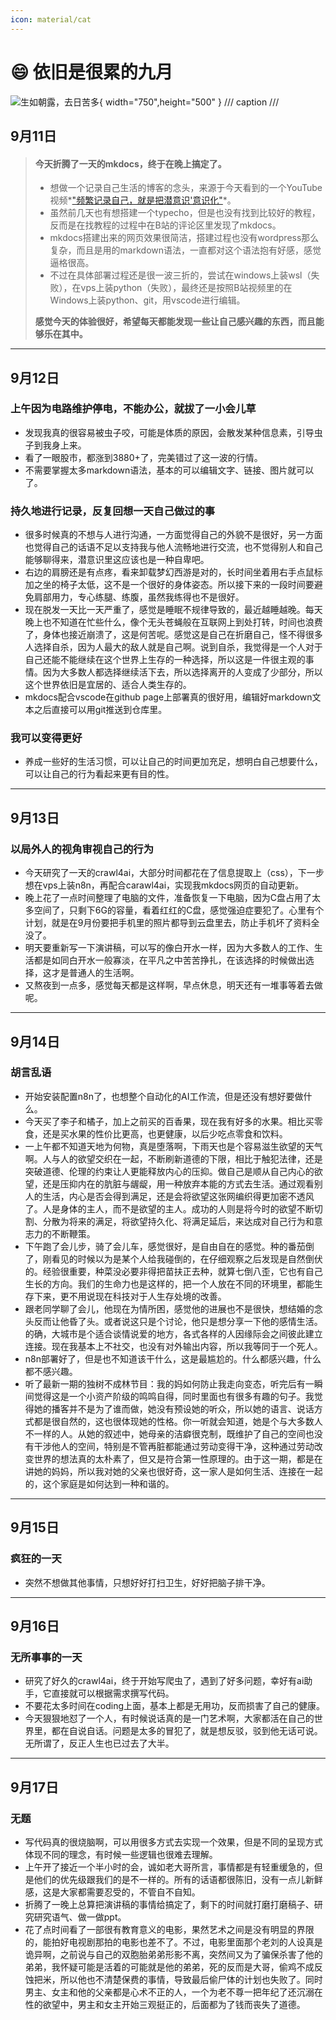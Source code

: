 ```yaml
---
icon: material/cat
---
```

# :smile: 依旧是很累的九月
![生如朝露，去日苦多](https://img5.qy0.ru/data/3146/08/0010.jpg){ width="750",height="500" }
/// caption
///

## 9月11日

> #### 今天折腾了一天的mkdocs，终于在晚上搞定了。
>
> - 想做一个记录自己生活的博客的念头，来源于今天看到的一个YouTube视频*["频繁记录自己，就是把潜意识'意识化"](https://www.youtube.com/watch?v=ZynkWPxV0hY&t=30s)*。
> - 虽然前几天也有想搭建一个typecho，但是也没有找到比较好的教程，反而是在找教程的过程中在B站的评论区里发现了mkdocs。
> - mkdocs搭建出来的网页效果很简洁，搭建过程也没有wordpress那么复杂，而且是用的markdown语法，一直都对这个语法抱有好感，感觉逼格很高。
> - 不过在具体部署过程还是很一波三折的，尝试在windows上装wsl（失败），在vps上装python（失败），最终还是按照B站视频里的在Windows上装python、git，用vscode进行编辑。
> 
> **感觉今天的体验很好，希望每天都能发现一些让自己感兴趣的东西，而且能够乐在其中。**

---

## 9月12日
### 上午因为电路维护停电，不能办公，就拔了一小会儿草
- 发现我真的很容易被虫子咬，可能是体质的原因，会散发某种信息素，引导虫子到我身上来。
- 看了一眼股市，都涨到3880+了，完美错过了这一波的行情。
- 不需要掌握太多markdown语法，基本的可以编辑文字、链接、图片就可以了。
### 持久地进行记录，反复回想一天自己做过的事
- 很多时候真的不想与人进行沟通，一方面觉得自己的外貌不是很好，另一方面也觉得自己的话语不足以支持我与他人流畅地进行交流，也不觉得别人和自己能够聊得来，潜意识里这应该也是一种自卑吧。
- 右边的肩膀还是有点疼，看来卸载梦幻西游是对的，长时间坐着用右手点鼠标加之坐的椅子太低，这不是一个很好的身体姿态。所以接下来的一段时间要避免肩部用力，专心练腿、练腹，虽然我练得也不是很好。
- 现在脱发一天比一天严重了，感觉是睡眠不规律导致的，最近越睡越晚。每天晚上也不知道在忙些什么，像个无头苍蝇般在互联网上到处打转，时间也浪费了，身体也接近崩溃了，这是何苦呢。感觉这是自己在折磨自己，怪不得很多人选择自杀，因为人最大的敌人就是自己啊。说到自杀，我觉得是一个人对于自己还能不能继续在这个世界上生存的一种选择，所以这是一件很主观的事情。因为大多数人都选择继续活下去，所以选择离开的人变成了少部分，所以这个世界依旧是宜居的、适合人类生存的。
- mkdocs配合vscode在github page上部署真的很好用，编辑好markdown文本之后直接可以用git推送到仓库里。
### 我可以变得更好
- 养成一些好的生活习惯，可以让自己的时间更加充足，想明白自己想要什么，可以让自己的行为看起来更有目的性。
  
---

## 9月13日
### 以局外人的视角审视自己的行为
- 今天研究了一天的crawl4ai，大部分时间都花在了信息提取上（css），下一步想在vps上装n8n，再配合carawl4ai，实现我mkdocs网页的自动更新。
- 晚上花了一点时间整理了电脑的文件，准备恢复一下电脑，因为C盘占用了太多空间了，只剩下6G的容量，看着红红的C盘，感觉强迫症要犯了。心里有个计划，就是在9月份要把手机里的照片都导到云盘里去，防止手机坏了资料全没了。
- 明天要重新写一下演讲稿，可以写的像白开水一样，因为大多数人的工作、生活都是如同白开水一般寡淡，在平凡之中苦苦挣扎，在该选择的时候做出选择，这才是普通人的生活啊。
- 又熬夜到一点多，感觉每天都是这样啊，早点休息，明天还有一堆事等着去做呢。

---

## 9月14日
### 胡言乱语
- 开始安装配置n8n了，也想整个自动化的AI工作流，但是还没有想好要做什么。
- 今天买了李子和橘子，加上之前买的百香果，现在我有好多的水果。相比买零食，还是买水果的性价比更高，也更健康，以后少吃点零食和饮料。
- 一上午都不知道天地为何物，真是堕落啊，下雨天也是个容易滋生欲望的天气啊。人与人的欲望交织在一起，不断刷新道德的下限，相比于触犯法律，还是突破道德、伦理的约束让人更能释放内心的压抑。做自己是顺从自己内心的欲望，还是压抑内在的肮脏与龌龊，用一种放弃本能的方式去生活。通过观看别人的生活，内心是否会得到满足，还是会将欲望这张网编织得更加密不透风了。人是身体的主人，而不是欲望的主人。成功的人则是将今时的欲望不断切割、分散为将来的满足，将欲望持久化、将满足延后，来达成对自己行为和意志力的不断鞭策。
- 下午跑了会儿步，骑了会儿车，感觉很好，是自由自在的感觉。种的番茄倒了，刚看见的时候以为是某个人给我碰倒的，在仔细观察之后发现是自然倒伏的。经验很重要，种菜没必要非得把苗扶正去种，就算七倒八歪，它也有自己生长的方向。我们的生命力也是这样的，把一个人放在不同的环境里，都能生存下来，更不用说现在科技对于人生存处境的改善。
- 跟老同学聊了会儿，他现在为情所困，感觉他的进展也不是很快，想结婚的念头反而让他昏了头。或者说这只是个讨论，他只是想分享一下他的感情生活。的确，大城市是个适合谈情说爱的地方，各式各样的人因缘际会之间彼此建立连接。现在我基本上不社交，也没有对外输出内容，所以我等同于一个死人。
- n8n部署好了，但是也不知道该干什么，这是最尴尬的。什么都感兴趣，什么都不感兴趣。
- 听了最新一期的独树不成林节目：我的妈如何防止我走向变态，听完后有一瞬间觉得这是一个小资产阶级的鸣鸣自得，同时里面也有很多有趣的句子。我觉得她的播客并不是为了谁而做，她没有预设她的听众，所以她的语言、说话方式都是很自然的，这也很体现她的性格。你一听就会知道，她是个与大多数人不一样的人。从她的叙述中，她母亲的洁癖很克制，既维护了自己的空间也没有干涉他人的空间，特别是不管再脏都能通过劳动变得干净，这种通过劳动改变世界的想法真的太朴素了，但又是符合第一性原理的。由于这一期，都是在讲她的妈妈，所以我对她的父亲也很好奇，这一家人是如何生活、连接在一起的，这个家庭是如何达到一种和谐的。

---

## 9月15日
### 疯狂的一天
- 突然不想做其他事情，只想好好打扫卫生，好好把脑子排干净。

---

## 9月16日
### 无所事事的一天
- 研究了好久的crawl4ai，终于开始写爬虫了，遇到了好多问题，幸好有ai助手，它直接就可以根据需求撰写代码。
- 不要花太多时间在coding上面，基本上都是无用功，反而损害了自己的健康。
- 今天狠狠地怼了一个人，有时候说话真的是一门艺术啊，大家都活在自己的世界里，都在自说自话。问题是太多的冒犯了，就是想反驳，驳到他无话可说。无所谓了，反正人生也已过去了大半。

---

## 9月17日
### 无题
- 写代码真的很烧脑啊，可以用很多方式去实现一个效果，但是不同的呈现方式体现不同的理念，有时候一些逻辑也很难去理解。
- 上午开了接近一个半小时的会，诚如老大哥所言，事情都是有轻重缓急的，但是他们的优先级跟我们的是不一样的。所有的话语都很陈旧，没有一点儿新鲜感，这是大家都需要忍受的，不管自不自知。
- 折腾了一晚上总算把演讲稿的事情给搞定了，剩下的时间就打磨打磨稿子、研究研究语气、做一做ppt。
- 花了点时间看了一部很有教育意义的电影，果然艺术之间是没有明显的界限的，能拍好电视剧那拍的电影也差不了。不过，电影里面那个老刘的人设真是诡异啊，之前说与自己的双胞胎弟弟形影不离，突然间又为了骗保杀害了他的弟弟，我怀疑可能是活着的可能就是他的弟弟，死的反而是大哥，偷鸡不成反蚀把米，所以他也不清楚保费的事情，导致最后偷尸体的计划也失败了。同时男主、女主和他的父亲都是心术不正的人，一个为老不尊一把年纪了还沉溺在性的欲望中，男主和女主开始三观挺正的，后面都为了钱而丧失了道德。
